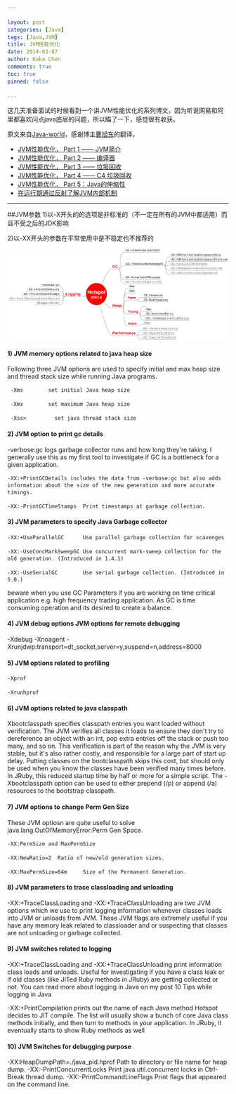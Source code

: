 ```yaml
---

layout: post
categories: [Java]
tags: [Java,JVM]
title: JVM性能优化
date: 2014-03-07
author: Kaka Chen
comments: true
toc: true
pinned: false

---
```


这几天准备面试的时候看到一个讲JVM性能优化的系列博文，因为听说网易和阿里都喜欢问点java底层的问题，所以瞄了一下，感觉很有收获。

原文来自[Java-world](http://www.javaworld.com/article/2078623/core-java/jvm-performance-optimization--part-1--a-jvm-technology-primer.html)，感谢博主[曹旭东](http://www.importnew.com/author/caoxudong)的翻译。

- [JVM性能优化， Part 1 ―― JVM简介 ](http://www.importnew.com/1774.html)
- [JVM性能优化， Part 2 ―― 编译器 ](http://www.importnew.com/2009.html)
- [JVM性能优化， Part 3 ―― 垃圾回收](http://www.importnew.com/2233.html)
- [JVM性能优化， Part 4 ―― C4 垃圾回收 
](http://www.importnew.com/2410.html)
- [JVM性能优化， Part 5：Java的伸缩性 
](http://www.importnew.com/6246.html)
- [在运行期通过反射了解JVM内部机制 
](http://www.importnew.com/8631.html)

- - -
##JVM参数
1)以-X开头的的选项是非标准的（不一定在所有的JVM中都适用）而且不受之后的JDK影响

2)以-XX开头的参数在平常使用中是不稳定也不推荐的

![](https://raw.githubusercontent.com/kakack/kakack.github.io/master/_images/140307.png)

#### 1) JVM memory options related to java heap size
Following three JVM options are used to specify initial and max heap size and thread stack size while running Java programs.

```
 -Xms        set initial Java heap size
 
 -Xmx        set maximum Java heap size
 
 -Xss>         set java thread stack size
```

#### 2) JVM option to print gc details
-verbose:gc logs garbage collector runs and how long they're taking. I generally use this as my first tool to investigate if GC is a bottleneck for a given application.

```
-XX:+PrintGCDetails includes the data from -verbose:gc but also adds information about the size of the new generation and more accurate timings.

-XX:-PrintGCTimeStamps  Print timestamps at garbage collection.
```


#### 3) JVM parameters to specify Java Garbage collector

```
-XX:+UseParallelGC      Use parallel garbage collection for scavenges

-XX:-UseConcMarkSweepGC Use concurrent mark-sweep collection for the old generation. (Introduced in 1.4.1)

-XX:-UseSerialGC        Use serial garbage collection. (Introduced in 5.0.)
```

beware when you use GC Parameters if you are working on time critical application e.g. high frequency trading application. As  GC is time consuming operation and its desired to create a balance.

#### 4) JVM debug options JVM options for remote debugging

-Xdebug -Xnoagent -Xrunjdwp:transport=dt_socket,server=y,suspend=n,address=8000



#### 5) JVM options related to profiling

```
-Xprof

-Xrunhprof
```

#### 6) JVM options related to java classpath
Xbootclasspath specifies classpath entries you want loaded without verification. The JVM verifies all classes it loads to ensure they don't try to dereference an object with an int, pop extra entries off the stack or push too many, and so on. This verification is part of the reason why the JVM is very stable, but it's also rather costly, and responsible for a large part of start up delay. Putting classes on the bootclasspath skips this cost, but should only be used when you know the classes have been verified many times before. In JRuby, this reduced startup time by half or more for a simple script. The -Xbootclasspath option can be used to either prepend (/p) or append (/a) resources to the bootstrap classpath.

#### 7) JVM options to change  Perm Gen Size
These JVM optiosn are quite useful to solve java.lang.OutOfMemoryError:Perm Gen Space.

```
-XX:PermSize and MaxPermSize

-XX:NewRatio=2  Ratio of new/old generation sizes.

-XX:MaxPermSize=64m     Size of the Permanent Generation.
```

#### 8) JVM parameters to trace classloading and unloading
-XX:+TraceClassLoading and -XX:+TraceClassUnloading are two JVM options which we use to print logging information whenever classes loads into JVM or unloads from JVM. These JVM flags are extremely useful if you have any memory leak related to classloader and or suspecting that classes are not unloading or garbage collected.


#### 9) JVM switches related to logging
-XX:+TraceClassLoading and -XX:+TraceClassUnloading print information class loads and unloads. Useful for investigating if you have a class leak or if old classes (like JITed Ruby methods in JRuby) are getting collected or not. You can read more about logging in Java on my post 10 Tips while logging in Java

-XX:+PrintCompilation prints out the name of each Java method Hotspot decides to JIT compile. The list will usually show a bunch of core Java class methods initially, and then turn to methods in your application. In JRuby, it eventually starts to show Ruby methods as well

#### 10) JVM Switches for debugging purpose
-XX:HeapDumpPath=./java_pid.hprof  Path to directory or file name for heap dump.
-XX:-PrintConcurrentLocks       Print java.util.concurrent locks in Ctrl-Break thread dump.
-XX:-PrintCommandLineFlags   Print flags that appeared on the command line.



